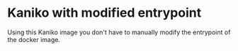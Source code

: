 # Kaniko with modified entrypoint

Using this Kaniko image you don't have to manually modify the entrypoint of the docker image.
